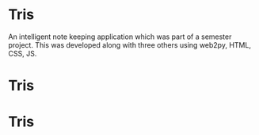 Tris
====

An intelligent note keeping application which was part of a semester project. This was developed along with three others using web2py, HTML, CSS, JS.
# Tris
# Tris
